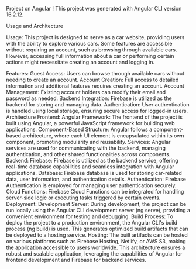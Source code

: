 Project on Angular !
This project was generated with Angular CLI version 16.2.12.

Usage and Architecture

Usage:
This project is designed to serve as a car website, providing users with the ability to explore various cars. Some features are accessible without requiring an account, such as browsing through available cars. However, accessing full information about a car or performing certain actions might necessitate creating an account and logging in.

Features:
Guest Access: Users can browse through available cars without needing to create an account.
Account Creation: Full access to detailed information and additional features requires creating an account.
Account Management: Existing account holders can modify their email and password as needed.
Backend Integration: Firebase is utilized as the backend for storing and managing data.
Authentication: User authentication is handled using local storage, ensuring secure access for logged-in users.
Architecture
Frontend:
Angular Framework: The frontend of the project is built using Angular, a powerful JavaScript framework for building web applications.
Component-Based Structure: Angular follows a component-based architecture, where each UI element is encapsulated within its own component, promoting modularity and reusability.
Services: Angular services are used for communicating with the backend, managing authentication, and other shared functionalities across components.
Backend:
Firebase: Firebase is utilized as the backend service, offering real-time database capabilities and seamless integration with Angular applications.
Database: Firebase database is used for storing car-related data, user information, and authentication details.
Authentication: Firebase Authentication is employed for managing user authentication securely.
Cloud Functions: Firebase Cloud Functions can be integrated for handling server-side logic or executing tasks triggered by certain events.
Deployment:
Development Server: During development, the project can be run locally using the Angular CLI development server (ng serve), providing a convenient environment for testing and debugging.
Build Process: To deploy the project to a production environment, the Angular CLI's build process (ng build) is used. This generates optimized build artifacts that can be deployed to a hosting service.
Hosting: The built artifacts can be hosted on various platforms such as Firebase Hosting, Netlify, or AWS S3, making the application accessible to users worldwide.
This architecture ensures a robust and scalable application, leveraging the capabilities of Angular for frontend development and Firebase for backend services.
